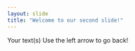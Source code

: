 ```yaml
---
layout: slide
title: "Welcome to our second slide!"
---
```

Your text(s)
Use the left arrow to go back!
